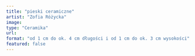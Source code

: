 ```yaml
---
title: "pieski ceramiczne"
artist: "Zofia Różycka"
image:
type: "Ceramika"
url:
format: "od 1 cm do ok. 4 cm długości i od 1 cm do ok. 3 cm wysokości"
featured: false
---
```


